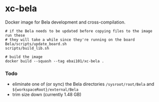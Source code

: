 # xc-bela

Docker image for Bela development and cross-compilation.

```shell
# if the Bela needs to be updated before copying files to the image run these
# they will take a while since they're running on the board
Bela/scripts/update_board.sh
scripts/build_lib.sh

# build the image
docker build --squash --tag ebai101/xc-bela .
```

### Todo

- eliminate one of (or sync) the Bela directories `/sysroot/root/Bela` and `${workspaceRoot}/external/Bela`
- trim size down (currently 1.48 GB)
